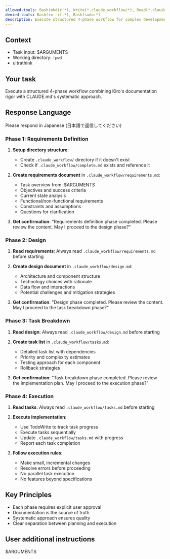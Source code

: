 ```yaml
---
allowed-tools: Bash(mkdir:*), Write(*.claude_workflow/*), Read(*.claude_workflow/*), Edit(*.claude_workflow/*), MultiEdit(*.claude_workflow/*), TodoWrite
denied-tools: Bash(rm -rf:*), Bash(sudo:*)
description: Execute structured 4-phase workflow for complex development tasks
---
```


## Context

- Task input: $ARGUMENTS
- Working directory: `!pwd`
- ultrathink

## Your task

Execute a structured 4-phase workflow combining Kiro's documentation rigor with CLAUDE.md's systematic approach.

## Response Language

Please respond in Japanese (日本語で返信してください)

### Phase 1: Requirements Definition

1. **Setup directory structure**:
   - Create `.claude_workflow/` directory if it doesn't exist
   - Check if `.claude_workflow/complete.md` exists and reference it

2. **Create requirements document** in `.claude_workflow/requirements.md`:
   - Task overview from: $ARGUMENTS
   - Objectives and success criteria
   - Current state analysis
   - Functional/non-functional requirements
   - Constraints and assumptions
   - Questions for clarification

3. **Get confirmation**: "Requirements definition phase completed. Please review the content. May I proceed to the design phase?"

### Phase 2: Design

1. **Read requirements**: Always read `.claude_workflow/requirements.md` before starting

2. **Create design document** in `.claude_workflow/design.md`:
   - Architecture and component structure
   - Technology choices with rationale
   - Data flow and interactions
   - Potential challenges and mitigation strategies

3. **Get confirmation**: "Design phase completed. Please review the content. May I proceed to the task breakdown phase?"

### Phase 3: Task Breakdown

1. **Read design**: Always read `.claude_workflow/design.md` before starting

2. **Create task list** in `.claude_workflow/tasks.md`:
   - Detailed task list with dependencies
   - Priority and complexity estimates
   - Testing approach for each component
   - Rollback strategies

3. **Get confirmation**: "Task breakdown phase completed. Please review the implementation plan. May I proceed to the execution phase?"

### Phase 4: Execution

1. **Read tasks**: Always read `.claude_workflow/tasks.md` before starting

2. **Execute implementation**:
   - Use TodoWrite to track task progress
   - Execute tasks sequentially
   - Update `.claude_workflow/tasks.md` with progress
   - Report each task completion

3. **Follow execution rules**:
   - Make small, incremental changes
   - Resolve errors before proceeding
   - No parallel task execution
   - No features beyond specifications

## Key Principles

- Each phase requires explicit user approval
- Documentation is the source of truth
- Systematic approach ensures quality
- Clear separation between planning and execution

## User additional instructions

$ARGUMENTS